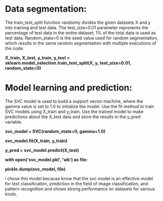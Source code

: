 # Data segmentation:
The train_test_split function randomly divides the given datasets X and y into training and test data.
The test_size=0.01 parameter represents the percentage of test data in the entire dataset; 1% of the total data is used as test data.
Random_state=0 is the seed value used for random segmentation, which results in the same random segmentation with multiple executions of the code.

**X_train, X_test, y_train, y_test = sklearn.model_selection.train_test_split(X, y, test_size=0.01, random_state=0)**

# Model learning and prediction:
The SVC model is used to build a support vector machine, where the gamma value is set to 1.0 to initialize the model.
Use the fit method to train SVC models using X_train and y_train.
Use the trained model to make predictions about the X_test data and store the results in the y_pred variable.

**svc_model = SVC(random_state=0, gamma=1.0)**

**svc_model.fit(X_train, y_train)**

**y_pred = svc_model.predict(X_test)**

**with open('svc_model.pkl', 'wb') as file:**

**pickle.dump(svc_model, file)**

i chose this model because  know that the svc model is an effective model for text classification,
prediction in the field of image classification, and pattern recognition and shows strong performance on datasets for various kinds.
